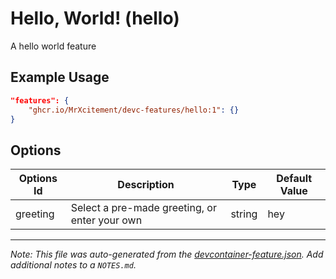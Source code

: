 
# Hello, World! (hello)

A hello world feature

## Example Usage

```json
"features": {
    "ghcr.io/MrXcitement/devc-features/hello:1": {}
}
```

## Options

| Options Id | Description | Type | Default Value |
|-----|-----|-----|-----|
| greeting | Select a pre-made greeting, or enter your own | string | hey |



---

_Note: This file was auto-generated from the [devcontainer-feature.json](https://github.com/MrXcitement/devc-features/blob/main/src/hello/devcontainer-feature.json).  Add additional notes to a `NOTES.md`._
